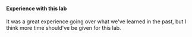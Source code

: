 #### Experience with this lab
It was a great experience going over what we've learned in the past, but I think more time should've be given for this lab.
